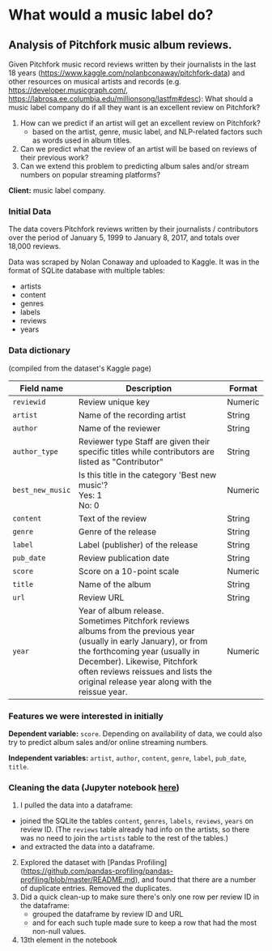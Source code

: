 # What would a music label do? 
## Analysis of Pitchfork music album reviews.

Given Pitchfork music record reviews written by their journalists in the last 18 years (https://www.kaggle.com/nolanbconaway/pitchfork-data) and other resources on musical artists and records (e.g. https://developer.musicgraph.com/, https://labrosa.ee.columbia.edu/millionsong/lastfm#desc):
What should a music label company do if all they want is an excellent review on Pitchfork?

1.	How can we predict if an artist will get an excellent review on Pitchfork?
    -	based on the artist, genre, music label, and NLP-related factors such as words used in album titles. 
2.	Can we predict what the review of an artist will be based on reviews of their previous work?
3.	Can we extend this problem to predicting album sales and/or stream numbers on popular streaming platforms?

**Client:** music label company.

### Initial Data

The data covers Pitchfork reviews written by their journalists / contributors over the period of January 5, 1999 to January 8, 2017, and totals over 18,000 reviews. 

Data was scraped by Nolan Conaway and uploaded to Kaggle. It was in the format of SQLite database with multiple tables: 
* artists
* content
* genres
* labels
* reviews
* years

### Data dictionary
(compiled from the dataset's Kaggle page)

Field name	| Description |	Format
----------- | ----------- | -------
`reviewid`	| Review unique key	 | Numeric
`artist` |	Name of the recording artist |	String
`author` |	Name of the reviewer |	String
`author_type` |	Reviewer type Staff are given their specific titles while contributors are listed as "Contributor" |	String
`best_new_music` |	Is this title in the category 'Best new music'? <br> Yes: 1 <br> No: 0 |	Numeric
`content` |	Text of the review |	String
`genre` |	Genre of the release |	String
`label` |	Label (publisher) of the release |	String
`pub_date` |	Review publication date |	String
`score` |	Score on a 10-point scale |	Numeric
`title` |	Name of the album |	String
`url` |	Review URL |	String
`year` |	Year of album release. <br> Sometimes Pitchfork reviews albums from the previous year (usually in early January), or from the forthcoming year (usually in December). Likewise, Pitchfork often reviews reissues and lists the original release year along with the reissue year. |	Numeric

### Features we were interested in initially

**Dependent variable:** `score`. Depending on availability of data, we could also try to predict album sales and/or online streaming numbers.

**Independent variables:** `artist`, `author`, `content`, `genre`, `label`, `pub_date`, `title`. 

### Cleaning the data (Jupyter notebook [here](https://github.com/dinarak/Pitchfork/blob/master/Pitchfork%20data%20wrangling%20-%20for%20submission.ipynb))

1. I pulled the data into a dataframe:
 - joined the SQLite the tables `content`, `genres`, `labels`, `reviews`, `years` on review ID. (The `reviews` table already had info on the artists, so there was no need to join the `artists` table to the rest of the tables.)
 - and extracted the data into a dataframe.
2. Explored the dataset with [Pandas Profiling] (https://github.com/pandas-profiling/pandas-profiling/blob/master/README.md), and found that there are a number of duplicate entries. Removed the duplicates.
3. Did a quick clean-up to make sure there's only one row per review ID in the dataframe: 
    - grouped the dataframe by review ID and URL
    - and for each such tuple made sure to keep a row that had the most non-null values.
4. 13th element in the notebook    
    
